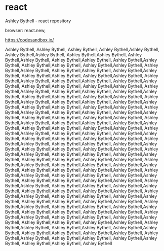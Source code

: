 # react


Ashley Bythell - react repository


browser:  react.new,

https://codesandbox.io/



Ashley Bythell, Ashley Bythell, Ashley Bythell, Ashley Bythell,Ashley Bythell, Ashley Bythell,Ashley Bythell, Ashley Bythell,Ashley Bythell, Ashley Bythell,Ashley Bythell, Ashley Bythell,Ashley Bythell, Ashley Bythell,Ashley Bythell, Ashley Bythell,Ashley Bythell, Ashley Bythell,Ashley Bythell, Ashley Bythell,Ashley Bythell, Ashley Bythell,Ashley Bythell, Ashley Bythell,Ashley Bythell, Ashley Bythell,Ashley Bythell, Ashley Bythell,Ashley Bythell, Ashley Bythell,Ashley Bythell, Ashley Bythell,Ashley Bythell, Ashley Bythell,Ashley Bythell, Ashley Bythell,Ashley Bythell, Ashley Bythell,Ashley Bythell, Ashley Bythell,Ashley Bythell, Ashley Bythell,Ashley Bythell, Ashley Bythell,Ashley Bythell, Ashley Bythell,Ashley Bythell, Ashley Bythell,Ashley Bythell, Ashley Bythell,Ashley Bythell, Ashley Bythell,Ashley Bythell, Ashley Bythell,Ashley Bythell, Ashley Bythell,Ashley Bythell, Ashley Bythell,Ashley Bythell, Ashley Bythell,Ashley Bythell, Ashley Bythell,Ashley Bythell, Ashley Bythell,Ashley Bythell, Ashley Bythell,Ashley Bythell, Ashley Bythell,Ashley Bythell, Ashley Bythell,Ashley Bythell, Ashley Bythell,Ashley Bythell, Ashley Bythell,Ashley Bythell, Ashley Bythell,Ashley Bythell, Ashley Bythell,Ashley Bythell, Ashley Bythell,Ashley Bythell, Ashley Bythell,Ashley Bythell, Ashley Bythell,Ashley Bythell, Ashley Bythell,Ashley Bythell, Ashley Bythell,Ashley Bythell, Ashley Bythell,Ashley Bythell, Ashley Bythell,Ashley Bythell, Ashley Bythell,Ashley Bythell, Ashley Bythell,Ashley Bythell, Ashley Bythell,Ashley Bythell, Ashley Bythell,Ashley Bythell, Ashley Bythell,Ashley Bythell, Ashley Bythell,Ashley Bythell, Ashley Bythell,Ashley Bythell, Ashley Bythell,Ashley Bythell, Ashley Bythell,Ashley Bythell, Ashley Bythell,Ashley Bythell, Ashley Bythell,Ashley Bythell, Ashley Bythell,Ashley Bythell, Ashley Bythell,Ashley Bythell, Ashley Bythell,Ashley Bythell, Ashley Bythell,Ashley Bythell, Ashley Bythell,Ashley Bythell, Ashley Bythell,Ashley Bythell, Ashley Bythell,Ashley Bythell, Ashley Bythell,Ashley Bythell, Ashley Bythell,Ashley Bythell, Ashley Bythell,Ashley Bythell, Ashley Bythell,Ashley Bythell, Ashley Bythell,Ashley Bythell, Ashley Bythell,Ashley Bythell, Ashley Bythell,Ashley Bythell, Ashley Bythell,Ashley Bythell, Ashley Bythell,Ashley Bythell, Ashley Bythell,Ashley Bythell, Ashley Bythell,Ashley Bythell, Ashley Bythell,Ashley Bythell, Ashley Bythell,Ashley Bythell, Ashley Bythell,Ashley Bythell, Ashley Bythell,Ashley Bythell, Ashley Bythell,Ashley Bythell, Ashley Bythell,Ashley Bythell, Ashley Bythell,Ashley Bythell, Ashley Bythell,Ashley Bythell, Ashley Bythell,Ashley Bythell, Ashley Bythell,Ashley Bythell, Ashley Bythell,Ashley Bythell, Ashley Bythell,Ashley Bythell, Ashley Bythell,Ashley Bythell, Ashley Bythell,Ashley Bythell, Ashley Bythell,Ashley Bythell, Ashley Bythell,Ashley Bythell, Ashley Bythell,Ashley Bythell, Ashley Bythell,Ashley Bythell, Ashley Bythell
